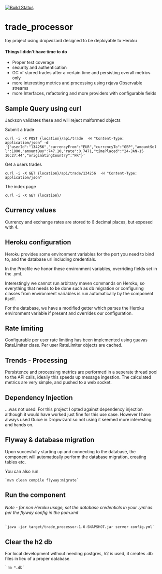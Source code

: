 [![Build Status](https://travis-ci.org/samjamesobrien/trade_processor.svg)](https://travis-ci.org/samjamesobrien/trade_processor)

# trade_processor
toy project using dropwizard designed to be deployable to Heroku


#### Things I didn't have time to do

- Proper test coverage
- security and authentication
- GC of stored trades after a certain time and persisting overall metrics only
- more interesting metrics and processing using rxjava Observable streams
- more Interfaces, refactoring and more providers with configurable fields


Sample Query using curl
-----------------------

Jackson validates these and will reject malformed objects

Submit a trade

`curl -i -X POST {location}/api/trade  -H "Content-Type: application/json" -d '{"userId":"134256","currencyFrom":"EUR","currencyTo":"GBP","amountSell":1000,"amountBuy":747.10,"rate":0.7471,"timePlaced":"24-JAN-15 10:27:44","originatingCountry":"FR"}'`

Get a users trades

`curl -i -X GET {location}/api/trade/134256  -H "Content-Type: application/json"`

The index page

`curl -i -X GET {location}/`


Currency values
---------------

Currency and exchange rates are stored to 6 decimal places, but exposed with 4.


Heroku configuration
--------------------

Heroku provides some environment variables for the port you need to bind to, and the database url including credentials.

In the Procfile we honor these environment variables, overriding fields set in the .yml.

Interestingly we cannot run arbitrary maven commands on Heroku, so everything that needs to be done such as db migration
or configuring classes from environment variables is run automatically by the component itself.

For the database, we have a modified getter which parses the Heroku environment variable if present and overrides our configuration.


Rate limiting
-------------

Configurable per user rate limiting has been implemented using guavas RateLimiter class.
Per user RateLimiter objects are cached.


Trends - Processing
-------------------

Persistence and processing metrics are performed in a seperate thread pool to the API calls, ideally this speeds up message
ingestion. The calculated metrics are very simple, and pushed to a web socket.

Dependency Injection
--------------------

...was not used. For this project I opted against dependency injection although it would have worked just fine for this use case.
However I have always used Guice in Dropwizard so not using it seemed more interesting and hands on.


Flyway & database migration
---------------------------

Upon succesfully starting up and connecting to the database, the component will automatically perform the database migration, creating tables etc.

You can also run:

    `mvn clean compile flyway:migrate`


Run the component
-----------------

###### Note - for non Heroku usage, set the database credentials in your .yml as per the flyway config in the pom.xml

    `java -jar target/trade_processor-1.0-SNAPSHOT.jar server config.yml`


Clear the h2 db
---------------

For local development without needing postgres, h2 is used, it creates .db files in lieu of a proper database.

    `rm *.db`
